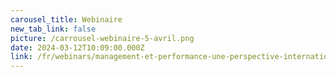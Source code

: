 ```yaml
---
carousel_title: Webinaire
new_tab_link: false
picture: /carrousel-webinaire-5-avril.png
date: 2024-03-12T10:09:00.000Z
link: /fr/webinars/management-et-performance-une-perspective-internationale
---
```

